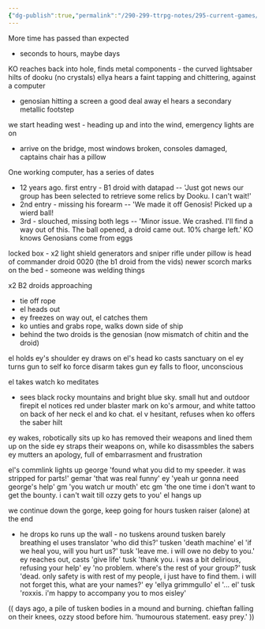 ```yaml
---
{"dg-publish":true,"permalink":"/290-299-ttrpg-notes/295-current-games/12-sw5e/12-03-game-notes/4-escape-the-ship/"}
---
```



More time has passed than expected
- seconds to hours, maybe days

KO reaches back into hole, finds metal components - the curved lightsaber hilts of dooku (no crystals)
ellya hears a faint tapping and chittering, against a computer
- genosian hitting a screen a good deal away
el hears a secondary metallic footstep

we start heading west - heading up and into the wind, emergency lights are on
- arrive on the bridge, most windows broken, consoles damaged, captains chair has a pillow

One working computer, has a series of dates
- 12 years ago. first entry - B1 droid with datapad
-- 'Just got news our group has been selected to retrieve some relics by Dooku. I can't wait!'
- 2nd entry - missing his forearm
-- 'We made it off Genosis! Picked up a wierd ball!
- 3rd - slouched, missing both legs
-- 'Minor issue. We crashed. I'll find a way out of this. The ball opened, a droid came out. 10% charge left.'
KO knows Genosians come from eggs

locked box - x2 light shield generators and sniper rifle
under pillow is head of commander droid 0020 (the b1 droid from the vids)
newer scorch marks on the bed - someone was welding things

x2 B2 droids approaching
- tie off rope
- el heads out
- ey freezes on way out, el catches them
- ko unties  and grabs rope, walks down side of ship
- behind the two droids is the genosian (now mismatch of chitin and the droid)

el holds ey's shoulder
ey draws on el's head
ko casts sanctuary on el
ey turns gun to self
ko force disarm takes gun
ey falls to floor, unconscious

el takes watch
ko meditates
- sees black rocky mountains and bright blue sky. small hut and outdoor firepit
el notices red under blaster mark on ko's armour, and white tattoo on back of her neck
el and ko chat. el v hesitant, refuses when ko offers the saber hilt

ey wakes, robotically sits up
ko has removed their weapons and lined them up on the side
ey straps their weapons on, while ko disassmbles the sabers
ey mutters an apology, full of embarrasment and frustration

el's commlink lights up
george 'found what you did to my speeder. it was stripped for parts!'
gemar 'that was real funny'
ey 'yeah ur gonna need george's help'
gm 'you watch ur mouth'
etc
gm 'the one time i don't want to get the bounty. i can't wait till ozzy gets to you'
el hangs up

we continue down the gorge, keep going for hours
tusken raiser (alone) at the end
- he drops 
ko runs up the wall - no tuskens around
tusken barely breathing
el uses translator 'who did this?'
tusken 'death machine'
el 'if we heal you, will you hurt us?'
tusk 'leave me. i will owe no deby to you.'
ey reaches out, casts 'give life'
tusk 'thank you. i was a bit delirious, refusing your help'
ey 'no problem. where's the rest of your group?'
tusk 'dead. only safety is with rest of my people, i just have to find them. i will not forget this, what are your names?'
ey 'ellya grimmgullo'
el '... el'
tusk 'roxxis. i'm happy to accompany you to mos eisley'

(( days ago, a pile of tusken bodies in a mound and burning. chieftan falling on their knees, ozzy stood before him. 'humourous statement. easy prey.' ))